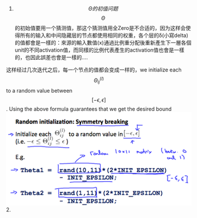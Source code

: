 1. $$\Theta 的初值问题$$
$$\Theta$$的初始值要用一个猜测值，那这个猜测值用全Zero是不合适的，因为这样会使得所有的输入和中间隐藏层的节点都使用相同的权重，各个层的δ(小寫delta)的值都會是一樣的：來源的輸入數值(x)通過比例重分配後重新產生下一層各個unit的不同activation值，而同樣的比例代表產生的activation值也會是一樣的，也因此誤差也會是一樣的....

这样经过几次迭代之后，每一个节点的值都会变成一样的，we initialize each $$\Theta^{(l)}_{ij}$$ to a random value between $$[-\epsilon,\epsilon]$$. Using the above formula guarantees that we get the desired bound
![](/机器学习/images/44.png)
2.
